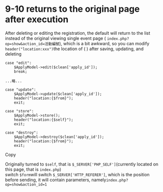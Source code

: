 # 9-10 returns to the original page after execution

 After deleting or editing the registration, the default will return to the list instead of the original viewing single event page \( `index.php?op=show&action_id=活動編號`\), which is a bit awkward, so you can modify `header("location:xxx")`the location of \( \) after saving, updating, and deleting

```text
case "edit":
    $ApplyModel->edit($clean['apply_id']);
    break;

...略...

case "update":
    $ApplyModel->update($clean['apply_id']);
    header("location:{$from}");
    exit;

case "store":
    $ApplyModel->store();
    header("location:{$self}");
    exit;

case "destroy":
    $ApplyModel->destroy($clean['apply_id']);
    header("location:{$from}");
    exit;
```

Copy

Originally turned to `$self`, that is `$_SERVER['PHP_SELF']`\(currently located on this page, that is `index.php`\)  
switch `$form`will switch `$_SERVER['HTTP_REFERER']`, which is the position before sending, it will contain parameters, namely`index.php?op=show&action_id=1`

